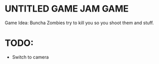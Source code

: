 UNTITLED GAME JAM GAME
===

Game Idea:
Buncha Zombies try to kill you so you shoot them and stuff.


TODO:
===

 - Switch to camera